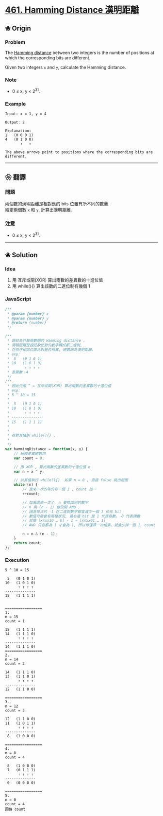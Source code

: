 
# [461. Hamming Distance 漢明距離][title]

[title]: https://leetcode.com/problems/hamming-distance/description/

## ❀ Origin

### Problem

The [Hamming distance](https://en.wikipedia.org/wiki/Hamming_distance) between two integers is the number of positions at which the corresponding bits are different.

Given two integers `x` and `y`, calculate the Hamming distance.

### Note

- 0 ≤ x, y < 2<sup>31</sup>.

### Example

```
Input: x = 1, y = 4

Output: 2

Explanation:
1   (0 0 0 1)
4   (0 1 0 0)
       ↑   ↑

The above arrows point to positions where the corresponding bits are different.
```

---

## ❀ 翻譯

### 問題

兩個數的漢明距離是相對應的 bits 位置有所不同的數量.  
給定兩個數 `x` 和 `y`, 計算出漢明距離.

### 注意

- 0 ≤ x, y < 2<sup>31</sup>.

***

## ❀ Solution
### Idea
1.  用 互斥或閘(XOR) 算出兩數的差異數的十進位值
2.  用 while(){} 算出該數的二進位制有幾個 1

### JavaScript
```JavaScript
/**
 * @param {number} x
 * @param {number} y
 * @return {number}
 */

/**
 * 題目為計算兩數間的 Hamming distance ,
 * 漢明距離是說把欲比對的數字轉成都二進制,
 * 在依序相同位置比對是否相異, 總數即為漢明距離.
 * exp:
 *  5   (0 1 0 1)
 * 10   (1 0 1 0)
 *       ↑ ↑ ↑ ↑
 * 差異數：4
 */
/**
 * 因此先用 ^ = 互斥或閘(XOR) 算出兩數的差異數的十進位值
 * exp:
 * 5 ^ 10 = 15
 *
 *  5   (0 1 0 1)
 * 10   (1 0 1 0)
 *       ↑ ↑ ↑ ↑
 * --------------
 * 15   (1 1 1 1)
 *
 *
 * 在對其值跑 while(){} ,
 *
 */
var hammingDistance = function(x, y) {
	// 紀錄差異總數用
	var count = 0;

	// 用 XOR , 算出兩數的差異數的十進位值 n
	var n = x ^ y;

	// 以其值執行 while(){}  如果 n = 0 , 直接 false 跳出迴圈
	while (n) {
		// 進來一次的等於有一個 1 , count 加一
		++count;

		// 如果進來一次了, n 要換成別的數字
		// n 與 (n - 1) 做及閘 AND ,
		// 因為每次的 -1 在二進制數字都會減少一個 1 位元 bit
		// 數值可能會有兩種狀況, 最右邊 bit 是 1 代表奇數， 0 代表偶數
		// 就像 [xxxx10 … 0] - 1 = [xxxx01 … 1]
		// AND 只有都為 1 才會為 1, 所以每運算一次相乘，就會少掉一個 1, count 便加一

		n = n & (n - 1);
	}
	return count;
};

```

### Execution
```
5 ^ 10 = 15

 5   (0 1 0 1)
10   (1 0 1 0)
      ↑ ↑ ↑ ↑
--------------
15   (1 1 1 1)


=================
1.
n = 15
count = 1

15   (1 1 1 1)
14   (1 1 1 0)
      ↑ ↑ ↑ ↑
--------------
14   (1 1 1 0)
=================
2.
n = 14
count = 2

14   (1 1 1 0)
13   (1 1 0 1)
      ↑ ↑ ↑ ↑
--------------
12   (1 1 0 0)

=================
3.
n = 12
count = 3

12   (1 1 0 0)
11   (1 0 1 1)
      ↑ ↑ ↑ ↑
--------------
 8   (1 0 0 0)

=================
4.
n = 8
count = 4

 8   (1 0 0 0)
 7   (0 1 1 1)
      ↑ ↑ ↑ ↑
--------------
 0   (0 0 0 0)

=================
5.
n = 0
count = 4
回傳 count
```
